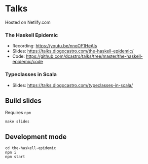 # Talks

Hosted on Netlify.com

### The Haskell Epidemic
* Recording: https://youtu.be/nnoOF1HeAls
* Slides: https://talks.diogocastro.com/the-haskell-epidemic/
* Code: https://github.com/dcastro/talks/tree/master/the-haskell-epidemic/code

### Typeclasses in Scala
* Slides: https://talks.diogocastro.com/typeclasses-in-scala/

## Build slides

Requires `npm`

```
make slides
```

## Development mode

```
cd the-haskell-epidemic
npm i
npm start
```

